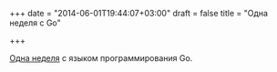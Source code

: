 +++
date = "2014-06-01T19:44:07+03:00"
draft = false
title = "Одна неделя с Go"

+++

<p><a href="http://getprismatic.com/story/1401430056464">Одна неделя</a> с языком программирования Go.</p>

